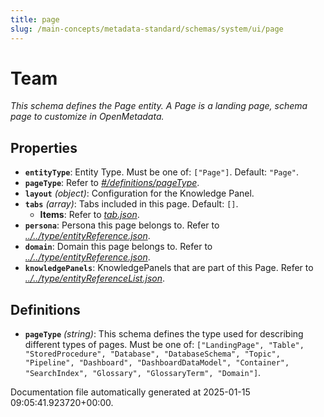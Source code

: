 ```yaml
---
title: page
slug: /main-concepts/metadata-standard/schemas/system/ui/page
---
```


# Team

*This schema defines the Page entity. A Page is a landing page, schema page to customize in OpenMetadata.*

## Properties

- **`entityType`**: Entity Type. Must be one of: `["Page"]`. Default: `"Page"`.
- **`pageType`**: Refer to *[#/definitions/pageType](#definitions/pageType)*.
- **`layout`** *(object)*: Configuration for the Knowledge Panel.
- **`tabs`** *(array)*: Tabs included in this page. Default: `[]`.
  - **Items**: Refer to *[tab.json](#b.json)*.
- **`persona`**: Persona this page belongs to. Refer to *[../../type/entityReference.json](#/../type/entityReference.json)*.
- **`domain`**: Domain this page belongs to. Refer to *[../../type/entityReference.json](#/../type/entityReference.json)*.
- **`knowledgePanels`**: KnowledgePanels that are part of this Page. Refer to *[../../type/entityReferenceList.json](#/../type/entityReferenceList.json)*.
## Definitions

- **`pageType`** *(string)*: This schema defines the type used for describing different types of pages. Must be one of: `["LandingPage", "Table", "StoredProcedure", "Database", "DatabaseSchema", "Topic", "Pipeline", "Dashboard", "DashboardDataModel", "Container", "SearchIndex", "Glossary", "GlossaryTerm", "Domain"]`.


Documentation file automatically generated at 2025-01-15 09:05:41.923720+00:00.
